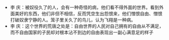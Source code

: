 - 李 庆：被奴役久了的人，会有一种奇怪的病，他们看不得外面的世界。看到外面美好的东西，他们非但不相信，反而凭空生出怨恨来，他们憎恨自由、憎恨打破奴隶宁静的人。笼子里关久了的鸟儿，认为飞翔是一种病。
- 李 庆：这个世界的荒唐之处是：自由世界的人民对自己拥有的自由从不满足，而不自由国家的子民却对根本沾不到边的自由表现出一副心满意足的样子
